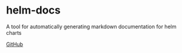 # helm-docs

A tool for automatically generating markdown documentation for helm charts

[GitHub](https://github.com/norwoodj/helm-docs)
